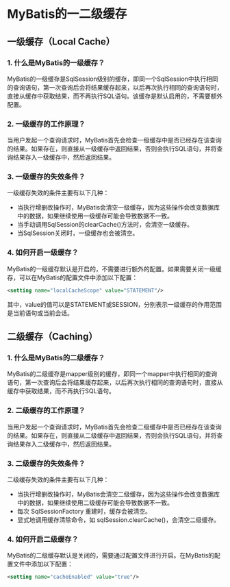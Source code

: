 # MyBatis的一二级缓存

## 一级缓存（Local Cache）

### 1. 什么是MyBatis的一级缓存？
MyBatis的一级缓存是SqlSession级别的缓存，即同一个SqlSession中执行相同的查询语句，第一次查询后会将结果缓存起来，以后再次执行相同的查询语句时，直接从缓存中获取结果，而不再执行SQL语句。该缓存是默认启用的，不需要额外配置。

### 2. 一级缓存的工作原理？
当用户发起一个查询请求时，MyBatis首先会检查一级缓存中是否已经存在该查询的结果。如果存在，则直接从一级缓存中返回结果，否则会执行SQL语句，并将查询结果存入一级缓存中，然后返回结果。

### 3. 一级缓存的失效条件？ 
一级缓存失效的条件主要有以下几种：
- 当执行增删改操作时，MyBatis会清空一级缓存，因为这些操作会改变数据库中的数据，如果继续使用一级缓存可能会导致数据不一致。
- 当手动调用SqlSession的clearCache()方法时，会清空一级缓存。
- 当SqlSession关闭时，一级缓存也会被清空。

### 4. 如何开启一级缓存？
MyBatis的一级缓存默认是开启的，不需要进行额外的配置。如果需要关闭一级缓存，可以在MyBatis的配置文件中添加以下配置：
```xml
<setting name="localCacheScope" value="STATEMENT"/>
```
其中，value的值可以是STATEMENT或SESSION，分别表示一级缓存的作用范围是当前语句或当前会话。


## 二级缓存（Caching）

### 1. 什么是MyBatis的二级缓存？
MyBatis的二级缓存是mapper级别的缓存，即同一个mapper中执行相同的查询语句，第一次查询后会将结果缓存起来，以后再次执行相同的查询语句时，直接从缓存中获取结果，而不再执行SQL语句。

### 2. 二级缓存的工作原理？
当用户发起一个查询请求时，MyBatis首先会检查二级缓存中是否已经存在该查询的结果。如果存在，则直接从二级缓存中返回结果，否则会执行SQL语句，并将查询结果存入二级缓存中，然后返回结果。

### 3. 二级缓存的失效条件？ 
二级缓存失效的条件主要有以下几种：
- 当执行增删改操作时，MyBatis会清空二级缓存，因为这些操作会改变数据库中的数据，如果继续使用二级缓存可能会导致数据不一致。
- 每次 SqlSessionFactory 重建时，缓存会被清空。
- 显式地调用缓存清除命令，如 sqlSession.clearCache()，会清空二级缓存。

### 4. 如何开启二级缓存？
MyBatis的二级缓存默认是关闭的，需要通过配置文件进行开启。在MyBatis的配置文件中添加以下配置：
```xml
<setting name="cacheEnabled" value="true"/>
```